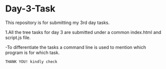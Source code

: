 # Day-3-Task
This repository is for submitting my 3rd day tasks.


1.All the tree tasks for day 3 are submitted under a common index.html and script.js file.

  -To differentiate the tasks a command line is used to mention which program is for which task.

    THANK YOU! kindly check
